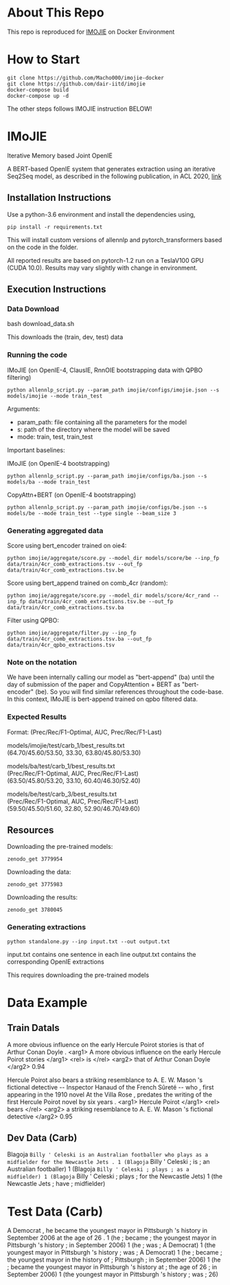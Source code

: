 # About This Repo
This repo is reproduced for [IMOJIE](https://github.com/dair-iitd/imojie) on Docker Environment

# How to Start
```
git clone https://github.com/Macho000/imojie-docker
git clone https://github.com/dair-iitd/imojie
docker-compose build
docker-compose up -d
```

The other steps follows IMOJIE instruction BELOW!

# IMoJIE

Iterative Memory based Joint OpenIE

A BERT-based OpenIE system that generates extraction using an iterative Seq2Seq model, as described in the following publication, in ACL 2020, [link](https://arxiv.org/abs/2005.08178)

## Installation Instructions
Use a python-3.6 environment and install the dependencies using,
```
pip install -r requirements.txt
```
This will install custom versions of allennlp and pytorch_transformers based on the code in the folder.

All reported results are based on pytorch-1.2 run on a TeslaV100 GPU (CUDA 10.0). Results may vary slightly with change in environment.

## Execution Instructions
### Data Download
bash download_data.sh 

This downloads the (train, dev, test) data

### Running the code
IMoJIE (on OpenIE-4, ClausIE, RnnOIE bootstrapping data with QPBO filtering)
```
python allennlp_script.py --param_path imojie/configs/imojie.json --s models/imojie --mode train_test 
```

Arguments:
- param_path: file containing all the parameters for the model
- s:  path of the directory where the model will be saved
- mode: train, test, train_test

Important baselines:

IMoJIE (on OpenIE-4 bootstrapping)
```
python allennlp_script.py --param_path imojie/configs/ba.json --s models/ba --mode train_test 
```

CopyAttn+BERT (on OpenIE-4 bootstrapping)
```
python allennlp_script.py --param_path imojie/configs/be.json --s models/be --mode train_test --type single --beam_size 3
```

### Generating aggregated data

Score using bert_encoder trained on oie4: 
```
python imojie/aggregate/score.py --model_dir models/score/be --inp_fp data/train/4cr_comb_extractions.tsv --out_fp data/train/4cr_comb_extractions.tsv.be 
```

Score using bert_append trained on comb_4cr (random): 
```            
python imojie/aggregate/score.py --model_dir models/score/4cr_rand --inp_fp data/train/4cr_comb_extractions.tsv.be --out_fp data/train/4cr_comb_extractions.tsv.ba
```

Filter using QPBO:
```
python imojie/aggregate/filter.py --inp_fp data/train/4cr_comb_extractions.tsv.ba --out_fp data/train/4cr_qpbo_extractions.tsv
```

### Note on the notation
We have been internally calling our model as "bert-append" (ba) until the day of submission of the paper and CopyAttention + BERT as "bert-encoder" (be). So you will find similar references throughout the code-base. In this context, IMoJIE is bert-append trained on qpbo filtered data.

### Expected Results
Format: (Prec/Rec/F1-Optimal, AUC, Prec/Rec/F1-Last)

models/imojie/test/carb_1/best_results.txt \
(64.70/45.60/53.50, 33.30, 63.80/45.80/53.30)

models/ba/test/carb_1/best_results.txt \
(Prec/Rec/F1-Optimal, AUC, Prec/Rec/F1-Last) \
(63.50/45.80/53.20, 33.10, 60.40/46.30/52.40)

models/be/test/carb_3/best_results.txt \
(Prec/Rec/F1-Optimal, AUC, Prec/Rec/F1-Last) \
(59.50/45.50/51.60, 32.80, 52.90/46.70/49.60)

## Resources

Downloading the pre-trained models:
```
zenodo_get 3779954
```

Downloading the data:
```
zenodo_get 3775983
```

Downloading the results:
```
zenodo_get 3780045
```

### Generating extractions
```
python standalone.py --inp input.txt --out output.txt
```
input.txt contains one sentence in each line 
output.txt contains the corresponding OpenIE extractions

This requires downloading the pre-trained models

# Data Example
## Train Datals
A more obvious influence on the early Hercule Poirot stories is that of Arthur Conan Doyle .	&lt;arg1> A more obvious influence on the early Hercule Poirot stories &lt;/arg1> &lt;rel>  is &lt;/rel> &lt;arg2>  that of Arthur Conan Doyle &lt;/arg2>	0.94

Hercule Poirot also bears a striking resemblance to A. E. W. Mason 's fictional detective -- Inspector Hanaud of the French Sûreté -- who , first appearing in the 1910 novel At the Villa Rose , predates the writing of the first Hercule Poirot novel by six years .	&lt;arg1> Hercule Poirot &lt;/arg1> &lt;rel>  bears &lt;/rel> &lt;arg2>  a striking resemblance to A. E. W. Mason 's fictional detective &lt;/arg2>	0.95




## Dev Data (Carb)
Blagoja ` Billy ' Celeski is an Australian footballer who plays as a midfielder for the Newcastle Jets .
1 (Blagoja ` Billy ' Celeski ; is ; an Australian footballer)
1 (Blagoja ` Billy ' Celeski ; plays ; as a midfielder)
1 (Blagoja ` Billy ' Celeski ; plays ; for the Newcastle Jets)
1 (the Newcastle Jets ; have ; midfielder)

# Test Data (Carb)
A Democrat , he became the youngest mayor in Pittsburgh 's history in September 2006 at the age of 26 .
1 (he ; became ; the youngest mayor in  Pittsburgh 's history ; in September 2006)
1 (he ; was ; A Democrat)
1 (the youngest mayor in Pittsburgh 's history ; was ; A Democrat)
1 (he ; became ; the youngest mayor in the history of ; Pittsburgh ; in September 2006)
1 (he ; became the youngest mayor in Pittsburgh 's history at ; the age of 26 ; in September 2006)
1 (the youngest mayor in Pittsburgh 's history ; was ; 26)


